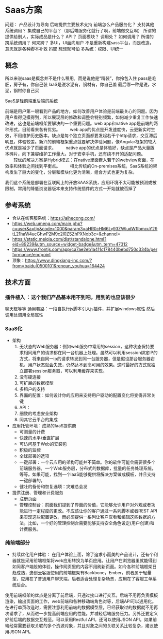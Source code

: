 # Saas方案

问题：
产品设计为导向
后端提供主要技术支持
前端怎么产品服务化？ 支持其他系统调用？ 集成自己的平台？（那后端服务化就行了啊，前端做交互啊）
所谓的提供给别人，实际成品是什么？ API？ 页面模块？
调用处？ 如何调用？ 
所谓的跨系统调用？ 何来跨？
多UI，UI面向用户
不是重新构建sass平台，而是改造，意思就是各种脚本补救  妈耶 想想就可怕
多系统：权限、UI统一

## 概念
所以来说saas是概念并不是什么租用，而是说他是“精装”，你拎包入住
pass是毛胚，房子有，你自己装
IaaS是说水泥有，钢材有，你自己盖
最后哪一种是说，水泥，钢材你自己买

SaaS是轻前端重后端的系统

前端是用户第一眼看到产品的地方，如何改善用户体验是前端最关心的问题。因为用户看得见摸得到，所以展现层的修改和调整会特别频繁，如何减少重复工作快速改进，这也是前端框架要解决的一个重要问题。web app和native app是前端的两种形式，目前看来各有优劣。 
　　web app的优点是开发速度快，云更新实时生效，不用维护历史版本。缺点是每个独立页面都要发起若干个http请求，交互滞后明显，体验较差。新兴的前端框架重点就要解决体验问题，像Angular框架的较大优点就是减少了页面请求。 
　　native app的优点是体验好，缺点是产品大量版本碎片，向下兼容维护工作量大。对于安卓手机，还有绕不开的适配问题。 
　　较优的解决方案是Hybrid模式：在native里面嵌入若干的webview页面，在效率和体验之间找到平衡点。 
　　相比传统的On-premises系统，SaaS系统的架构发生了巨大的变化，分层和模块化更为清晰，组合方式也更为复杂。

我们这个系统是部署在互联网上的开放SAAS系统，应用环境不太可能被预测或被限制，常用的降低浏览器版本来支持传统插件的方式一开始就被否掉了




## 参考系统
* 合从在线客服系统：https://aihecong.com/
* https://web.umeng.com/main.php?c=user&a=tip&code=1000&param3=aHR0cHM6Ly93ZWIudW1lbmcuY29tL21haW4ucGhwP2M9c2l0ZSZhPXNob3c=&channel=
* https://static.meiqia.com/dist/standalone.html?eid=89239&utm_source=widget-badge&utm_term=47312
* https://www.frontjs.com/app/ca7ae2eb1a411c178440bebd750c334b/performance/endpoint
* 顶象：https://www.dingxiang-inc.com/?from=baidu|0500101&renqun_youhua=164424




## 技术方面

### 插件植入   ：这个我们产品基本用不到吧，用到的也应该很少
聊天框等等
通用套路：一段自执行js脚本引入js插件，并扩展windows属性 然后调用处调用全局属性


### SaaS化

* 架构
  1. 无状态的Web服务器：例如web服务中常用的session，这种状态保持要求相同用户的请求都在同一台机器上处理。虽然可以利用session绑定IP的方式，将来自同一ip的请求转发到同一台服务器，但是假设那台服务器宕机，用户状态就会失效，仍然达不到高可用的效果。这时最好的方式就独立部署session服务器，可以利用缓存来实现。
  2. 没有硬连接
  3. 可扩展的数据模型
  4. 多租户的支持
  5. 界面的配置：如何设计你的应用来支持用户驱动的配置变化将变得非常关键
  6. API：
  7. 细致的考虑安全架构
  8. 同其它云平台的集成
* 应用托管环境：成熟的IaaS提供商
  * 可测量的计费
  * 快速的水平/垂直扩展
  * 可访问基于Web的安装包
  * 积极的监控
  * 全球部署的选项
  * 一键部署：一个云应用的架构可能并不简单。你的软件可能会需要很多个前端服务器，一个Web服务层，分布式的数据库，批量的任务处理系统，等等。如果可能，找到一个IaaS能够提供将解决方案做成模板，并且支持一键部署的。
  * 健壮的备份和恢复选项：灾难总会发
* 提供注册、管理和计费服务
  * 注册页面
  * 管理控制台：前面我们提到了界面的价值，它能够允许用户对外观或者功能进行一定程度的更改。不应该让你的客户通过一系列脚本或者REST API来实现这些配置更改，而必须提供一系列让客户查看和编辑这些数据的方法。比如，一个好的管理控制台需要能够支持安全角色设定(用户创建)和计费服务。


### 纯前端部分

* 持续优化用户体验： 
在用户体验上面，除了追求小而美的产品设计，还有个利器就是采用前端框架将web应用转换为单页应用。让用户在浏览器里就能得到如同客户端般的体验，操作网页里的内容不用刷新页面。如今各种前端框架日趋成熟，逸创云客服使用的前端框架有Backbone，Ember。前者属于轻量型，应用在了普通用户聊天端。后者适合处理复杂场景，应用在了客服工单系统后台。

使用前端框架的优点是分离了前后端，只通过接口进行交互。后端不用再负责模板渲染，输出页面的工作，web前端和各种移动端角色对等，后端API可以通用化。在进行单页改造时，需要注意利用前端的数据模型层，已经获取过的数据就不用再次请求了，从而进一步提高前端应用的性能，并减轻后端服务压力。另外还要定义好前后端的数据交互规范，可以采用Restful API，还可以使用JSON API。如果前端经常需要获取关联的多个资源对象，并且对象之间的关联关系比较复杂，建议使用JSON API。 




